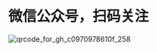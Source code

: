 # 微信公众号，扫码关注
![qrcode_for_gh_c0970978610f_258](https://github.com/carnumber/url/assets/136703872/6da443bb-6f33-4855-8c12-304b9e45bcd7)

